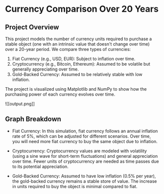 # Currency Comparison Over 20 Years

## Project Overview

This project models the number of currency units required to purchase a stable object (one with an intrinsic value that doesn't change over time) over a 20-year period. We compare three types of currencies:

1. Fiat Currency (e.g., USD, EUR): Subject to inflation over time.
2. Cryptocurrency (e.g., Bitcoin, Ethereum): Assumed to be volatile but generally appreciating over time.
3. Gold-Backed Currency: Assumed to be relatively stable with low inflation.

The project is visualized using Matplotlib and NumPy to show how the purchasing power of each currency evolves over time.


![[output.png]]

## Graph Breakdown

- Fiat Currency: In this simulation, fiat currency follows an annual inflation rate of 5%, which can be adjusted for different scenarios. Over time, you will need more fiat currency to buy the same object due to inflation.
  
- Cryptocurrency: Cryptocurrency values are modeled with volatility (using a sine wave for short-term fluctuations) and general appreciation over time. Fewer units of cryptocurrency are needed as time passes due to its potential appreciation.
  
- Gold-Backed Currency: Assumed to have low inflation (0.5% per year), the gold-backed currency remains a stable store of value. The increase in units required to buy the object is minimal compared to fiat.

